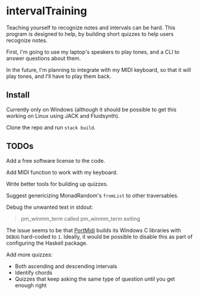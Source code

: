 # intervalTraining

Teaching yourself to recognize notes and intervals can be hard. This program is designed to help, by building short quizzes to help users recognize notes.

First, I'm going to use my laptop's speakers to play tones, and a CLI to answer questions about them.

In the future, I'm planning to integrate with my MIDI keyboard, so that it will play tones, and I'll have to play them back.

## Install

Currently only on Windows (although it should be possible to get this working on Linux using JACK and Fluidsynth).

Clone the repo and run `stack build`.

## TODOs

Add a free software license to the code.

Add MIDI function to work with my keyboard.

Write better tools for building up quizzes.

Suggest genericizing MonadRandom's `fromList` to other traversables.

Debug the unwanted text in stdout:

> pm_winmm_term called
> pm_winmm_term exiting

The issue seems to be that [PortMidi](https://github.com/PortMidi/PortMidi/blob/master/PortMidi.cabal) builds its Windows C libraries with `DEBUG` hard-coded
to `1`. Ideally, it would be possible to disable this as part of configuring the
Haskell package.

Add more quizzes:

* Both ascending and descending intervals
* Identify chords
* Quizzes that keep asking the same type of question until you get enough right
